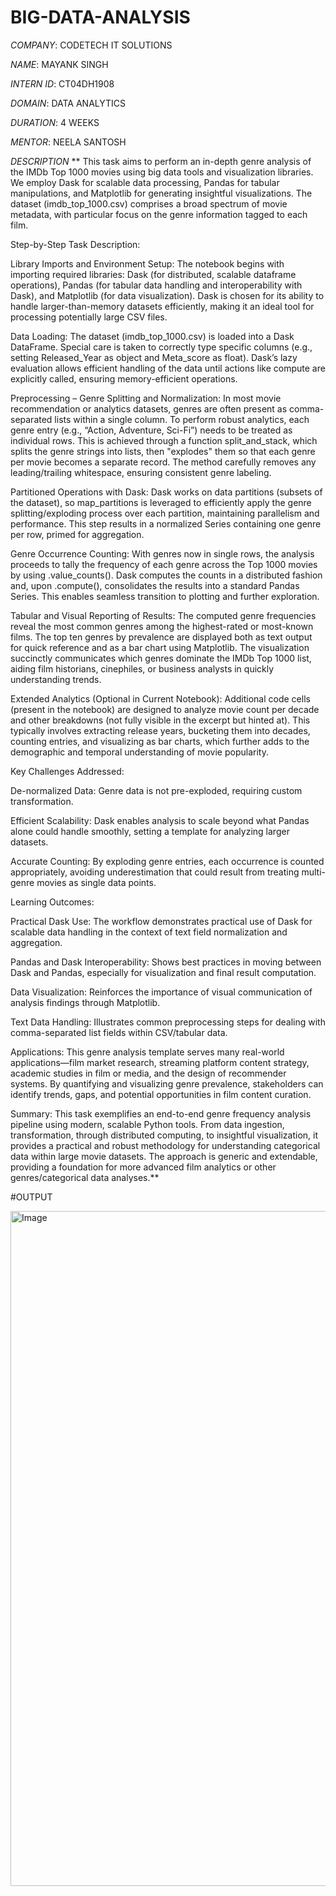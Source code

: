 # BIG-DATA-ANALYSIS

*COMPANY*: CODETECH IT SOLUTIONS

*NAME*: MAYANK SINGH

*INTERN ID*: CT04DH1908

*DOMAIN*: DATA ANALYTICS

*DURATION*: 4 WEEKS

*MENTOR*: NEELA SANTOSH

*DESCRIPTION*
** This task aims to perform an in-depth genre analysis of the IMDb Top 1000 movies using big data tools and visualization libraries. We employ Dask for scalable data processing, Pandas for tabular manipulations, and Matplotlib for generating insightful visualizations. The dataset (imdb_top_1000.csv) comprises a broad spectrum of movie metadata, with particular focus on the genre information tagged to each film.

Step-by-Step Task Description:

Library Imports and Environment Setup:
The notebook begins with importing required libraries: Dask (for distributed, scalable dataframe operations), Pandas (for tabular data handling and interoperability with Dask), and Matplotlib (for data visualization). Dask is chosen for its ability to handle larger-than-memory datasets efficiently, making it an ideal tool for processing potentially large CSV files.

Data Loading:
The dataset (imdb_top_1000.csv) is loaded into a Dask DataFrame. Special care is taken to correctly type specific columns (e.g., setting Released_Year as object and Meta_score as float). Dask’s lazy evaluation allows efficient handling of the data until actions like compute are explicitly called, ensuring memory-efficient operations.

Preprocessing – Genre Splitting and Normalization:
In most movie recommendation or analytics datasets, genres are often present as comma-separated lists within a single column. To perform robust analytics, each genre entry (e.g., “Action, Adventure, Sci-Fi”) needs to be treated as individual rows. This is achieved through a function split_and_stack, which splits the genre strings into lists, then "explodes" them so that each genre per movie becomes a separate record. The method carefully removes any leading/trailing whitespace, ensuring consistent genre labeling.

Partitioned Operations with Dask:
Dask works on data partitions (subsets of the dataset), so map_partitions is leveraged to efficiently apply the genre splitting/exploding process over each partition, maintaining parallelism and performance. This step results in a normalized Series containing one genre per row, primed for aggregation.

Genre Occurrence Counting:
With genres now in single rows, the analysis proceeds to tally the frequency of each genre across the Top 1000 movies by using .value_counts(). Dask computes the counts in a distributed fashion and, upon .compute(), consolidates the results into a standard Pandas Series. This enables seamless transition to plotting and further exploration.

Tabular and Visual Reporting of Results:
The computed genre frequencies reveal the most common genres among the highest-rated or most-known films. The top ten genres by prevalence are displayed both as text output for quick reference and as a bar chart using Matplotlib. The visualization succinctly communicates which genres dominate the IMDb Top 1000 list, aiding film historians, cinephiles, or business analysts in quickly understanding trends.

Extended Analytics (Optional in Current Notebook):
Additional code cells (present in the notebook) are designed to analyze movie count per decade and other breakdowns (not fully visible in the excerpt but hinted at). This typically involves extracting release years, bucketing them into decades, counting entries, and visualizing as bar charts, which further adds to the demographic and temporal understanding of movie popularity.

Key Challenges Addressed:

De-normalized Data: Genre data is not pre-exploded, requiring custom transformation.

Efficient Scalability: Dask enables analysis to scale beyond what Pandas alone could handle smoothly, setting a template for analyzing larger datasets.

Accurate Counting: By exploding genre entries, each occurrence is counted appropriately, avoiding underestimation that could result from treating multi-genre movies as single data points.

Learning Outcomes:

Practical Dask Use: The workflow demonstrates practical use of Dask for scalable data handling in the context of text field normalization and aggregation.

Pandas and Dask Interoperability: Shows best practices in moving between Dask and Pandas, especially for visualization and final result computation.

Data Visualization: Reinforces the importance of visual communication of analysis findings through Matplotlib.

Text Data Handling: Illustrates common preprocessing steps for dealing with comma-separated list fields within CSV/tabular data.

Applications:
This genre analysis template serves many real-world applications—film market research, streaming platform content strategy, academic studies in film or media, and the design of recommender systems. By quantifying and visualizing genre prevalence, stakeholders can identify trends, gaps, and potential opportunities in film content curation.

Summary:
This task exemplifies an end-to-end genre frequency analysis pipeline using modern, scalable Python tools. From data ingestion, transformation, through distributed computing, to insightful visualization, it provides a practical and robust methodology for understanding categorical data within large movie datasets. The approach is generic and extendable, providing a foundation for more advanced film analytics or other genres/categorical data analyses.**

#OUTPUT

<img width="1920" height="1080" alt="Image" src="https://github.com/user-attachments/assets/6a87148f-542a-4b4c-b649-a38505b1d5cd" />

